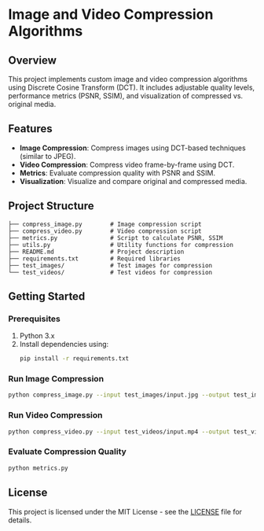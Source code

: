 # Image and Video Compression Algorithms

## Overview
This project implements custom image and video compression algorithms using Discrete Cosine Transform (DCT). It includes adjustable quality levels, performance metrics (PSNR, SSIM), and visualization of compressed vs. original media.

## Features
- **Image Compression**: Compress images using DCT-based techniques (similar to JPEG).
- **Video Compression**: Compress video frame-by-frame using DCT.
- **Metrics**: Evaluate compression quality with PSNR and SSIM.
- **Visualization**: Visualize and compare original and compressed media.

## Project Structure
```image-video-compression-algorithms/
├── compress_image.py        # Image compression script
├── compress_video.py        # Video compression script
├── metrics.py               # Script to calculate PSNR, SSIM
├── utils.py                 # Utility functions for compression
├── README.md                # Project description
├── requirements.txt         # Required libraries
├── test_images/             # Test images for compression
└── test_videos/             # Test videos for compression
```

## Getting Started

### Prerequisites
1. Python 3.x
2. Install dependencies using:
   ```bash
   pip install -r requirements.txt
   ```

### Run Image Compression
```bash
python compress_image.py --input test_images/input.jpg --output test_images/compressed_output.jpg --quality 30
```

### Run Video Compression
```bash
python compress_video.py --input test_videos/input.mp4 --output test_videos/compressed_output.avi --quality 30
```

### Evaluate Compression Quality
```bash
python metrics.py
```

## License
This project is licensed under the MIT License - see the [LICENSE](LICENSE) file for details.
